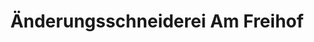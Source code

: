 ---
title: "Änderungsschneiderei Am Freihof"
url: /aschaffenburg/aenderungsschneiderei-am-freihof/
shop: Schneiderei
---